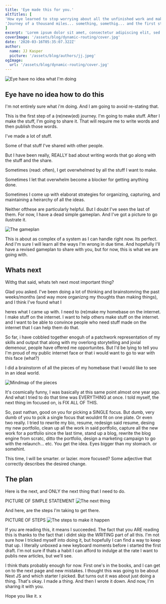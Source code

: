 ```yaml
---
title: 'Eye made this for you.'
altTitles: [
'How eye learned to stop worrying about all the unfinished work and make words come out of my fingers.',
'Journey of a thousand miles... something, somethig... and the first step'
]
excerpt: 'Lorem ipsum dolor sit amet, consectetur adipiscing elit, sed do eiusmod tempor incididunt ut labore et dolore magna aliqua. Praesent elementum facilisis leo vel fringilla est ullamcorper eget. At imperdiet dui accumsan sit amet nulla facilities morbi tempus.'
coverImage: '/assets/blog/dynamic-routing/cover.jpg'
date: '2020-03-16T05:35:07.322Z'
author:
  name: JJ Kasper
  picture: '/assets/blog/authors/jj.jpeg'
ogImage:
  url: '/assets/blog/dynamic-routing/cover.jpg'
---
```


<!-- # 2021-12-29_001-eye-made-this-for-you -->

![Eye have no idea what I'm doing](/assets/blog/1/meme-no-idea-dog.jpg "It me")

## Eye have no idea how to do this

I'm not entirely sure what i'm doing. And I am going to avoid re-stating that.

This is the first step of a (re)new(ed) journey. I'm going to make stuff. After I make the stuff, I'm going to share it. That will require me to write words and then publish those words.

I've made a lot of stuff.

Some of that stuff I've shared with other people.

But I have been really, REALLY bad about writing words that go along with the stuff and the share.

Sometimes (read: often), I get overwhelmed by all the stuff I want to make.

Sometimes I let that overwhelm become a blocker for getting anything done.

Sometimes I come up with elaborat strategies for organizing, capturing, and maintaining a heirarchy of all the ideas.

Neither ofthese are particularly helpful. But I doubt I've seen the last of them. For now, I have a dead simple gameplan. And I've got a picture to go ilustrate it.

![The gameplan](/assets/blog/1/3.jpg)

This is about as complex of a system as I can handle right now. Its perfect. And I'm sure I will learn all the ways I'm wrong in due time. And hopefully I'll have a revised gameplan to share with you, but for now, this is what we are going with.

## Whats next

Withg that said, whats teh next most important thing?

Glad you asked. I've been doing a lot of thinking and brainstomring the past weeks/months (and way more organizng my thoughts than making things), and I think I've found what I

heres what I came up with. I need to (re)make my homebase on the internet. I make stuff on the internet. I want to help others make stuff on the internet. and I want to be able to convince people who need stuff made on the internet that I can help them do that.

So far, i have cobbled together enoguh of a patchwork representation of my skills and output that along with my overlong storytelling and jovial demenour, people have offered me opportunites. But I'd be lying to tell you I'm proud of my public internet face or that i would want to go to war with this face (what?)

I did a brainstorm of all the pieces of my homebase that I would like to see in an ideal world.

![Mindmap of the pieces](/assets/blog/1/1.jpg)

It's cosmically funny, I was basically at this same point almost one year ago. And what I tried to do that time was EVERYTHING at once. I told myself, the next thing im focused on, is FIX ALL OF THIS.

So, past nathan, good on you for picking a SINGLE focus. But dumb, very dumb of you to pcik a single focus that wouldnt fit on one plate. Or even two really. I tried to rewrite my bio, resume, redesign said resume, desing my new portfolio, clean up all the work in said portfolio, capture all the new work for a portfolio since the last time, stand up a blog, rewrite the blog engine from scratc, ditto the portfolio, design a marketing campaign to go with the relaunch... etc. You get the idea. Eyes bigger than my stomach. or somehint.

This time, I will be smarter. or lazier. more focused? Some adjective that correctly describes the desired change.

## The plan

Here is the next, and ONLY the next thing that I need to do.

PICTURE OF SIMPLE STATEMENT
![The next thing](/assets/blog/1/4.jpg)

And here, are the steps I'm taking to get there.

PICTURE OF STEPS
![The steps to make it happen](/assets/blog/1/5.jpg)

If you are reading this, it means I succeeded. The fact that you ARE reading this is thanks to the fact that i didnt skip the WRITING part of all this. I'm not sure how I tricked myself into doing it, but hopefully I can find a way to keep that up. I literally unboxed a new keyboard moments before i started the first draft. I'm not sure if thats a habit I can afford to indulge at the rate I want to publis new articles, but we'll see.

I think thats probably enough for now. First one's in the books, and I can get on to the next page and new mistakes. I thought this was going to be about Next JS and which starter I picked. But turns out it was about just doing a thing. That's okay. I made a thing. And then I wrote it down. And now, I'm sharing it with you.

Hope you like it.
x

<!--
To that end here is the next most important thing.

To accomplish

2021-12-29

Whats the first step?

=> make graphic and write out the purpose of the next step

Starting a new blog/site

Next
Chakra
Typescript
Blog
MDX

There are starters with one of these. even two. but notall.

there are starters with
chakra (w/ ts)
blog (w/ ts)
and mdx.

seems like the easiest way would be to start with the blog, its got the most boiler plate.

add mdx.

Add chakra. // redesign.

Need to do
setup lint/preitter
add eslint-husky-prettier
Add back homepage
reorg blog items page
add vercel

_After_
Vercel
EsLint-Hustky-Prettier

 -->

<!--
// new project
yarn create next-app --example blog-starter-typescript homebase

// send it up to github
git remote add origin git@github.com:rttnbrgr/homebase.git
git branch -M main
git push -u origin main

// add new
-->
